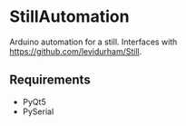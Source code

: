 # StillAutomation

Arduino automation for a still. Interfaces with 
<https://github.com/levidurham/Still>.

## Requirements

* PyQt5
* PySerial
